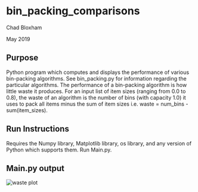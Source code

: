 # bin_packing_comparisons
Chad Bloxham

May 2019

## Purpose
Python program which computes and displays the performance of various bin-packing algorithms. See bin_packing.py for information regarding the particular algorithms. The performance of a bin-packing algorithm is how little waste it produces. For an input list of item sizes (ranging from 0.0 to 0.8), the waste of an algorithm is the number of bins (with capacity 1.0) it uses to pack all items minus the sum of item sizes i.e. waste = num_bins - sum(item_sizes).

## Run Instructions
Requires the Numpy library, Matplotlib library, os library, and any version of Python which supports them. Run Main.py.

## Main.py output
![waste plot](https://github.com/chadbloxham/bin_packing_comparisons/waste_plot.png)
